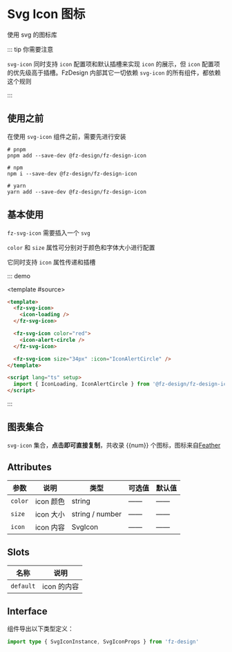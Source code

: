 # Svg Icon 图标

使用 svg 的图标库

::: tip 你需要注意

`svg-icon` 同时支持 `icon` 配置项和默认插槽来实现 `icon` 的展示，但 `icon` 配置项的优先级高于插槽。FzDesign 内部其它一切依赖 `svg-icon` 的所有组件，都依赖这个规则

:::

## 使用之前

在使用 `svg-icon` 组件之前，需要先进行安装

```shell
# pnpm
pnpm add --save-dev @fz-design/fz-design-icon

# npm
npm i --save-dev @fz-design/fz-design-icon

# yarn
yarn add --save-dev @fz-design/fz-design-icon
```

## 基本使用

`fz-svg-icon` 需要插入一个 `svg`

`color` 和 `size` 属性可分别对于颜色和字体大小进行配置

它同时支持 `icon` 属性传递和插槽

::: demo

<template #source>

   <fz-svg-icon>
    <icon-loading />
  </fz-svg-icon>

  <fz-svg-icon color="red">
    <icon-alert-circle />
  </fz-svg-icon>

  <fz-svg-icon size="34px" :icon="IconAlertCircle" />
</template>

```html
<template>
  <fz-svg-icon>
    <icon-loading />
  </fz-svg-icon>

  <fz-svg-icon color="red">
    <icon-alert-circle />
  </fz-svg-icon>

  <fz-svg-icon size="34px" :icon="IconAlertCircle" />
</template>

<script lang="ts" setup>
  import { IconLoading, IconAlertCircle } from '@fz-design/fz-design-icon'
</script>
```

:::


## 图表集合

`svg-icon` 集合，**点击即可直接复制**，共收录 {{num}} 个图标，图标来自[Feather](https://feathericons.com/)

<demo1-vue />

## Attributes

| 参数       | 说明           | 类型                                                               | 可选值 | 默认值 |
| ---------- | -------------- | ------------------------------------------------------------------ | ------ | ------ |
| `color`    | icon 颜色      | string                                                             | ——     | ——     |
| `size`     | icon 大小      | string / number                                                    | ——     | ——     |
| `icon`     | icon 内容      | SvgIcon | ——     | ——     |

## Slots

| 名称      | 说明        |
| --------- | ----------- |
| `default` | icon 的内容 |

## Interface

组件导出以下类型定义：

```ts
import type { SvgIconInstance, SvgIconProps } from 'fz-design'
```


<script setup lang="ts">
  import Svg, { IconLoading, IconAlertCircle } from '@fz-design/fz-design-icon'
  import Demo1Vue from './demos/svg-icon/demo1.vue';

  const num = Object.keys(Svg).length
</script>

<style scoped>
  .fz-svg-icon {
    margin-right: 20px;
  }
</style>